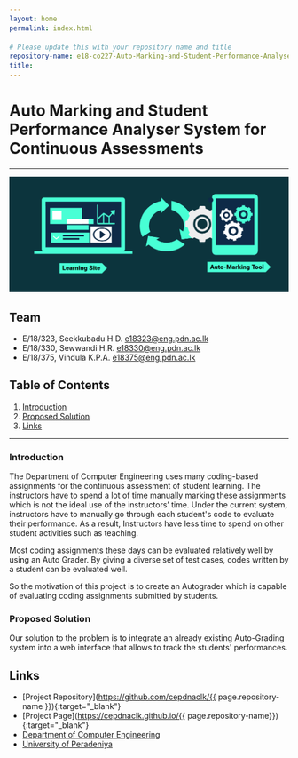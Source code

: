 ```yaml
---
layout: home
permalink: index.html

# Please update this with your repository name and title
repository-name: e18-co227-Auto-Marking-and-Student-Performance-Analyser-System-for-Continuous-Assessments-Group-B
title:
---
```


[comment]: # "This is the standard layout for the project, but you can clean this and use your own template"

# Auto Marking and Student Performance Analyser System for Continuous Assessments

---



![Project_Into_Image](./images/Project_Into_Image.png)


## Team
-  E/18/323, Seekkubadu H.D. [e18323@eng.pdn.ac.lk](mailto:e18323@eng.pdn.ac.lk)
-  E/18/330, Sewwandi H.R. [e18330@eng.pdn.ac.lk](mailto:e18330@eng.pdn.ac.lk)
-  E/18/375, Vindula K.P.A. [e18375@eng.pdn.ac.lk](mailto:e18375@eng.pdn.ac.lk)

## Table of Contents
1. [Introduction](#introduction)
2. [Proposed Solution](#other-sub-topics)
3. [Links](#links)

---

### Introduction

 The Department of Computer Engineering uses many coding-based assignments for the continuous assessment of student learning. The instructors have to spend a lot of time manually marking these assignments which is not the ideal use of the instructors’ time. Under the current system, instructors have to manually go through each student's code to evaluate their performance.  As a result, Instructors have less time to spend on other student activities such as teaching.

Most coding assignments these days can be evaluated relatively well by using an Auto Grader. By giving a diverse set of test cases, codes written by a student can be evaluated well. 

So the motivation of this project is to create an Autograder which is capable of evaluating coding assignments submitted by students.


### Proposed Solution

Our solution to the problem is to integrate an already existing Auto-Grading system into a web interface that allows to track the students' performances.


## Links

- [Project Repository](https://github.com/cepdnaclk/{{ page.repository-name }}){:target="_blank"}
- [Project Page](https://cepdnaclk.github.io/{{ page.repository-name}}){:target="_blank"}
- [Department of Computer Engineering](http://www.ce.pdn.ac.lk/)
- [University of Peradeniya](https://eng.pdn.ac.lk/)


[//]: # (Please refer this to learn more about Markdown syntax)
[//]: # (https://github.com/adam-p/markdown-here/wiki/Markdown-Cheatsheet)
